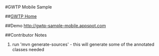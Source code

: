 #GWTP Mobile Sample

##[GWTP Home](https://github.com/ArcBees/GWTP)

##Demo
http://gwtp-sample-mobile.appspot.com

##Contributor Notes
1. run 'mvn generate-sources' - this will generate some of the annotated classes needed
